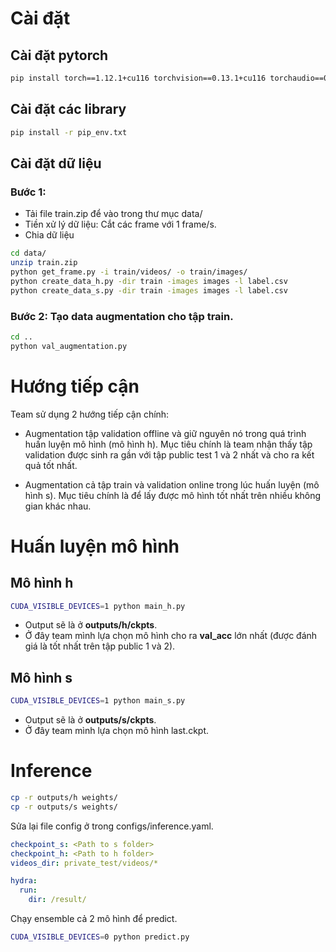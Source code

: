 # Cài đặt

## Cài đặt pytorch
```bash
pip install torch==1.12.1+cu116 torchvision==0.13.1+cu116 torchaudio==0.12.1 --extra-index-url https://download.pytorch.org/whl/cu116
```

## Cài đặt các library

```bash
pip install -r pip_env.txt
```

## Cài đặt dữ liệu

### Bước 1:
- Tải file train.zip để vào trong thư mục data/
- Tiền xử lý dữ liệu: Cắt các frame với 1 frame/s.
- Chia dữ liệu

```bash
cd data/
unzip train.zip
python get_frame.py -i train/videos/ -o train/images/
python create_data_h.py -dir train -images images -l label.csv
python create_data_s.py -dir train -images images -l label.csv
```

### Bước 2: Tạo data augmentation cho tập train.

```bash
cd ..
python val_augmentation.py
```

# Hướng tiếp cận

Team sử dụng 2 hướng tiếp cận chính:

- Augmentation tập validation offline và giữ nguyên nó trong quá trình huấn luyện mô hình (mô hình h). Mục tiêu chính là team nhận thấy tập validation được sinh ra gần với tập public test 1 và 2 nhất và cho ra kết quả tốt nhất.

- Augmentation cả tập train và validation online trong lúc huấn luyện (mô hình s). Mục tiêu chính là để lấy được mô hình tốt nhất trên nhiều không gian khác nhau.

# Huấn luyện mô hình

## Mô hình h

```bash
CUDA_VISIBLE_DEVICES=1 python main_h.py
```

- Output sẽ là ở **outputs/h/ckpts**.
- Ở đây team mình lựa chọn mô hình cho ra **val_acc** lớn nhất (được đánh giá là tốt nhất trên tập public 1 và 2).

## Mô hình s

```bash
CUDA_VISIBLE_DEVICES=1 python main_s.py
```

- Output sẽ là ở **outputs/s/ckpts**.
- Ở đây team mình lựa chọn mô hình last.ckpt.

# Inference

```bash
cp -r outputs/h weights/
cp -r outputs/s weights/
```

Sửa lại file config ở trong configs/inference.yaml.

```yaml
checkpoint_s: <Path to s folder>
checkpoint_h: <Path to h folder>
videos_dir: private_test/videos/*

hydra:
  run:
    dir: /result/
```

Chạy ensemble  cả 2 mô hình để predict.

```bash
CUDA_VISIBLE_DEVICES=0 python predict.py
```